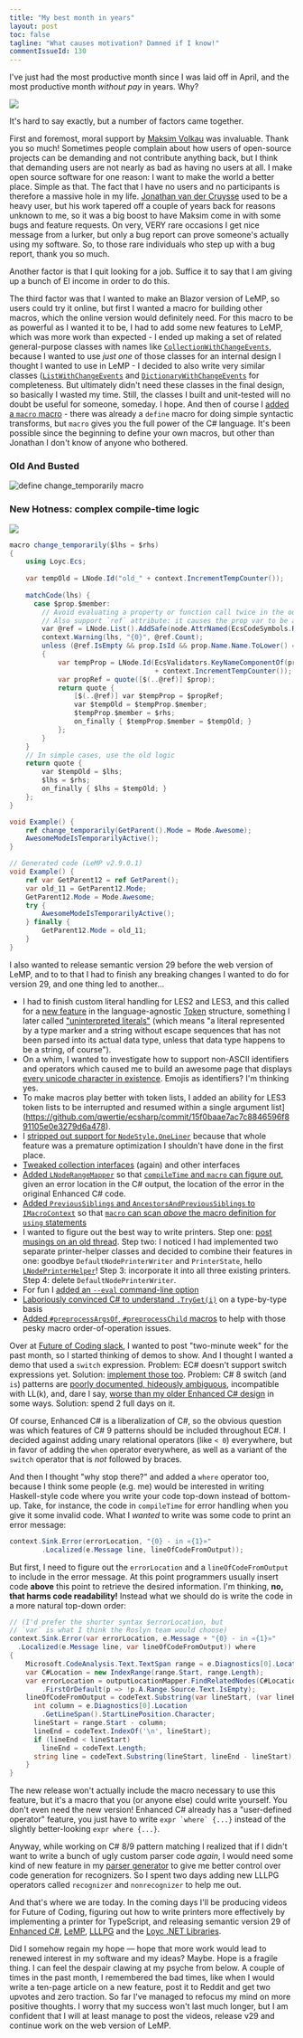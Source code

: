 ```yaml
---
title: "My best month in years"
layout: post
toc: false
tagline: "What causes motivation? Damned if I know!"
commentIssueId: 130
---
```


I've just had the most productive month since I was laid off in April, and the most productive month _without pay_ in years. Why?

![](2020-github-contributions.png)

It's hard to say exactly, but a number of factors came together.

First and foremost, moral support by [Maksim Volkau](https://github.com/dadhi) was invaluable. Thank you so much! Sometimes people complain about how users of open-source projects can be demanding and not contribute anything back, but I think that demanding users are not nearly as bad as having no users at all. I make open source software for one reason: I want to make the world a better place. Simple as that. The fact that I have no users and no participants is therefore a massive hole in my life. [Jonathan van der Cruysse](https://github.com/jonathanvdc) used to be a heavy user, but his work tapered off a couple of years back for reasons unknown to me, so it was a big boost to have Maksim come in with some bugs and feature requests. On very, VERY rare occasions I get nice message from a lurker, but only a bug report can prove someone's actually using my software. So, to those rare individuals who step up with a bug report, thank you so much.

Another factor is that I quit looking for a job. Suffice it to say that I am giving up a bunch of EI income in order to do this.

The third factor was that I wanted to make an Blazor version of LeMP, so users could try it online, but first I wanted a macro for building other macros, which the online version would definitely need. For this macro to be as powerful as I wanted it to be, I had to add some new features to LeMP, which was more work than expected - I ended up making a set of related general-purpose classes with names like [`CollectionWithChangeEvents`](http://ecsharp.net/doc/code/classLoyc_1_1Collections_1_1Impl_1_1CollectionWithChangeEvents.html), because I wanted to use _just one_ of those classes for an internal design I thought I wanted to use in LeMP - I decided to also write very similar classes ([`ListWithChangeEvents`](http://ecsharp.net/doc/code/classLoyc_1_1Collections_1_1Impl_1_1ListWithChangeEvents.html) and [`DictionaryWithChangeEvents`](http://ecsharp.net/doc/code/classLoyc_1_1Collections_1_1Impl_1_1DictionaryWithChangeEvents.html) for completeness. But ultimately didn't need these classes in the final design, so basically I wasted my time. Still, the classes I built and unit-tested will no doubt be useful for someone, someday. I hope. And then of course I [added a `macro` macro](https://github.com/qwertie/ecsharp/commit/3e353a6664d92297d40cc66fcc95d29bdad98345?branch=3e353a6664d92297d40cc66fcc95d29bdad98345) - there was already a `define` macro for doing simple syntactic transforms, but `macro` gives you the full power of the C# language. It's been possible since the beginning to define your own macros, but other than Jonathan I don't know of anyone who bothered.

### Old And Busted ###

![define change_temporarily macro](change_temporarily.png)

### New Hotness: complex compile-time logic ###

![](new-hotness.jpg)

~~~cs
macro change_temporarily($lhs = $rhs)
{
    using Loyc.Ecs;
    
    var tempOld = LNode.Id("old_" + context.IncrementTempCounter());
    
    matchCode(lhs) {
      case $prop.$member:
        // Avoid evaluating a property or function call twice in the output.
        // Also support `ref` attribute: it causes the prop var to be a ref var.
        var @ref = LNode.List().AddSafe(node.AttrNamed(EcsCodeSymbols.Ref));
        context.Warning(lhs, "{0}", @ref.Count);
        unless (@ref.IsEmpty && prop.IsId && prop.Name.Name.ToLower() == prop.Name.Name)
        {
            var tempProp = LNode.Id(EcsValidators.KeyNameComponentOf(prop).Name
                                    + context.IncrementTempCounter());
            var propRef = quote([$(..@ref)] $prop);
            return quote {
                [$(..@ref)] var $tempProp = $propRef;
                var $tempOld = $tempProp.$member;
                $tempProp.$member = $rhs;
                on_finally { $tempProp.$member = $tempOld; }
            };
        }
    }
    // In simple cases, use the old logic
    return quote {
        var $tempOld = $lhs;
        $lhs = $rhs;
        on_finally { $lhs = $tempOld; }
    };
}  

void Example() {
    ref change_temporarily(GetParent().Mode = Mode.Awesome);
    AwesomeModeIsTemporarilyActive();
}

// Generated code (LeMP v2.9.0.1)
void Example() {
	ref var GetParent12 = ref GetParent();
	var old_11 = GetParent12.Mode;
	GetParent12.Mode = Mode.Awesome;
	try {
		AwesomeModeIsTemporarilyActive();
	} finally {
		GetParent12.Mode = old_11;
	}
}
~~~

I also wanted to release semantic version 29 before the web version of LeMP, and to to that I had to finish any breaking changes I wanted to do for version 29, and one thing led to another...

- I had to finish custom literal handling for LES2 and LES3, and this called for a [new feature](https://github.com/qwertie/ecsharp/commit/9581238e3a5af62ca343053c9ace9f4e7d8d551e?diff=split) in the language-agnostic [Token](http://ecsharp.net/doc/code/structLoyc_1_1Syntax_1_1Lexing_1_1Token.html) structure, something I later called ["uninterpreted literals"](https://github.com/qwertie/ecsharp/commit/ccb86e50ba6dd7f48072fc9e1c227c5566985adc) (which means "a literal represented by a type marker and a string without escape sequences that has not been parsed into its actual data type, unless that data type happens to be a string, of course").
- On a whim, I wanted to investigate how to support non-ASCII identifiers and operators which caused me to build an awesome page that displays [every unicode character in existence](http://david.loyc.net/misc/CharCategories.html). Emojis as identifiers? I'm thinking yes.
- To make macros play better with token lists, I added an ability for LES3 token lists to be interrupted and resumed within a single argument list](https://github.com/qwertie/ecsharp/commit/15f0baae7ac7c8846596f891105e0e3279d6a478).
- I [stripped out support for `NodeStyle.OneLiner`](https://github.com/qwertie/ecsharp/commit/e8c05695b55482090386ca02bba0b5d60913974f) because that whole feature was a premature optimization I shouldn't have done in the first place.
- [Tweaked collection interfaces](https://github.com/qwertie/ecsharp/commit/56a6a004361bfc76e83d70796b43c860c1626960) (again) and other interfaces
- [Added `LNodeRangeMapper`](https://github.com/qwertie/ecsharp/commit/1ec9af2b04f62266a78a8ca00a119e0b5411d747) so that [`compileTime` and `macro` can figure out](https://github.com/qwertie/ecsharp/commit/ba629f12b9cb9d0df659c17803ad9045cec0da20), given an error location in the C# output, the location of the error in the original Enhanced C# code.
- [Added `PreviousSiblings` and `AncestorsAndPreviousSiblings` to `IMacroContext`](https://github.com/qwertie/ecsharp/commit/22b699b088e5ad669e167ecdedac74ebdda92c57) so that [`macro` can scan _above_ the macro definition for `using` statements](https://github.com/qwertie/ecsharp/commit/74879b8ae44872481c57f28197243f9ace3a7e6c)
- I wanted to figure out the best way to write printers. Step one: [post musings on an old thread](https://github.com/qwertie/ecsharp/discussions/89#discussioncomment-180845). Step two: I noticed I had implemented two separate printer-helper classes and decided to combine their features in one: goodbye `DefaultNodePrinterWriter` and `PrinterState`, hello [`LNodePrinterHelper`](https://github.com/qwertie/ecsharp/commit/f76d487b945a3c35585436cdc20858bfc7bb331b)! Step 3: incorporate it into all three existing printers. Step 4: delete `DefaultNodePrinterWriter`.
- For fun I [added an `--eval` command-line option](https://github.com/qwertie/ecsharp/commit/40c2bff9d5511da709418e0dac8ff61efc6399a0)
- [Laboriously convinced C# to understand `.TryGet(i)`](https://github.com/qwertie/ecsharp/commit/41d3a2f4cf1d290f5e0168ad9b3442dd67dc2f70) on a type-by-type basis
- [Added `#preprocessArgsOf`, `#preprocessChild` macros](https://github.com/qwertie/ecsharp/commit/cf82baccb2da1027e71bcf896cd3885febd4c8f2) to help with those pesky macro order-of-operation issues.

Over at [Future of Coding slack](https://futureofcoding.org/community), I wanted to post "two-minute week" for the past month, so I started thinking of demos to show. And I thought I wanted a demo that used a `switch` expression. Problem: EC# doesn't support switch expressions yet. Solution: [implement those too](https://github.com/qwertie/ecsharp/issues/129). Problem: C# 8 switch (and `is`) patterns are [poorly documented,  hideously ambiguous](https://github.com/qwertie/ecsharp/blob/master/Main/Ecs/Parser/EcsParserGrammar.les#L1014), incompatible with LL(k), and, dare I say, [worse than my older Enhanced C# design](https://github.com/qwertie/ecsharp/blob/master/Main/Ecs/Parser/EcsParserGrammar.les#L1403) in some ways. Solution: spend 2 full days on it.

Of course, Enhanced C# is a liberalization of C#, so the obvious question was which features of C# 9 patterns should be included throughout EC#. I decided against adding unary relational operators (like `< 0`) everywhere, but in favor of adding the `when` operator everywhere, as well as a variant of the `switch` operator that is _not_ followed by braces.

And then I thought "why stop there?" and added a `where` operator too, because I think some people (e.g. me) would be interested in writing Haskell-style code where you write your code top-down instead of bottom-up. Take, for instance, the code in `compileTime` for error handling when you give it some invalid code. What I _wanted_ to write was some code to print an error message:

~~~cs
context.Sink.Error(errorLocation, "{0} - in «{1}»"
        .Localized(e.Message line, lineOfCodeFromOutput));
~~~

But first, I need to figure out the `errorLocation` and a `lineOfCodeFromOutput` to include in the error message. At this point programmers usually insert code **above** this point to retrieve the desired information. I'm thinking, **no, that harms code readability!** Instead what we should do is write the code in a more natural top-down order:

~~~cs
// (I'd prefer the shorter syntax $errorLocation, but 
// `var` is what I think the Roslyn team would choose)
context.Sink.Error(var errorLocation, e.Message + "{0} - in «{1}»"
  .Localized(e.Message line, var lineOfCodeFromOutput)) where
{
    Microsoft.CodeAnalysis.Text.TextSpan range = e.Diagnostics[0].Location.SourceSpan;
    var C#Location = new IndexRange(range.Start, range.Length);
    var errorLocation = outputLocationMapper.FindRelatedNodes(C#Location, 10)
        .FirstOrDefault(p => !p.A.Range.Source.Text.IsEmpty);
    lineOfCodeFromOutput = codeText.Substring(var lineStart, (var lineEnd) - lineStart) where {
      int column = e.Diagnostics[0].Location
        .GetLineSpan().StartLinePosition.Character;
      lineStart = range.Start - column;
      lineEnd = codeText.IndexOf('\n', lineStart);
      if (lineEnd < lineStart)
        lineEnd = codeText.Length;
      string line = codeText.Substring(lineStart, lineEnd - lineStart);
    }
}
~~~

The new release won't actually include the macro necessary to use this feature, but it's a macro that you (or anyone else) could write yourself. You don't even need the new version! Enhanced C# already has a "user-defined operator" feature, you just have to write ``expr `where` {...}`` instead of the slightly better-looking ``expr where {...}``.

Anyway, while working on C# 8/9 pattern matching I realized that if I didn't want to write a bunch of ugly custom parser code _again_, I would need some kind of new feature in my [parser generator](http://ecsharp.net/lllpg/) to give me better control over code generation for recognizers. So I spent two days adding new LLLPG operators called `recognizer` and `nonrecognizer` to help me out.

And that's where we are today. In the coming days I'll be producing videos for Future of Coding, figuring out how to write printers more effectively by implementing a printer for TypeScript, and releasing semantic version 29 of [Enhanced C#](http://ecsharp.net/), [LeMP](http://ecsharp.net/lemp/), [LLLPG](http://ecsharp.net/lllpg/) and the [Loyc .NET Libraries](http://core.loyc.net/).

Did I somehow regain my hope — hope that more work would lead to renewed interest in my software and my ideas? Maybe. Hope is a fragile thing. I can feel the despair clawing at my psyche from below. A couple of times in the past month, I remembered the bad times, like when I would write a ten-page article on a new feature, post it to Reddit and get two upvotes and zero traction. So far I've managed to refocus my mind on more positive thoughts. I worry that my success won't last much longer, but I am confident that I will at least manage to post the videos, release v29 and continue work on the web version of LeMP.
